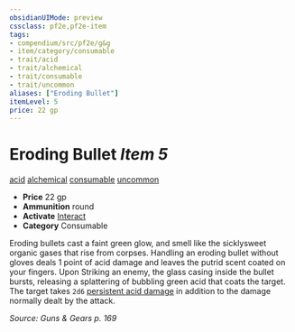 ```yaml
---
obsidianUIMode: preview
cssclass: pf2e,pf2e-item
tags:
- compendium/src/pf2e/g&g
- item/category/consumable
- trait/acid
- trait/alchemical
- trait/consumable
- trait/uncommon
aliases: ["Eroding Bullet"]
itemLevel: 5
price: 22 gp
---
```

# Eroding Bullet *Item 5*  
[acid](../../../rules/traits/acid.md)  [alchemical](../../../rules/traits/alchemical.md)  [consumable](../../../rules/traits/consumable.md)  [uncommon](../../../rules/traits/uncommon.md)  

- **Price** 22 gp
- **Ammunition** round
- **Activate** [Interact](../../../rules/actions/interact.md)
- **Category** Consumable

Eroding bullets cast a faint green glow, and smell like the sicklysweet organic gases that rise from corpses. Handling an eroding bullet without gloves deals 1 point of acid damage and leaves the putrid scent coated on your fingers. Upon Striking an enemy, the glass casing inside the bullet bursts, releasing a splattering of bubbling green acid that coats the target. The target takes `2d6` [persistent acid damage](../../../rules/conditions.md#Persistent%20Damage) in addition to the damage normally dealt by the attack.

*Source: Guns & Gears p. 169*
